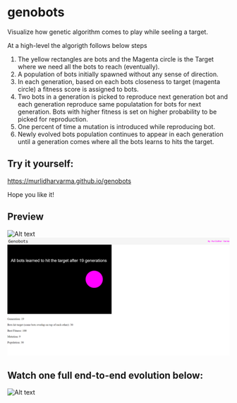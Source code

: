 # genobots
Visualize how genetic algorithm comes to play while seeling a target.

At a high-level the algorigth follows below steps
1. The yellow rectangles are bots and the Magenta circle is the Target where we need all the bots to reach (eventually).
1. A population of bots initially spawned without any sense of direction.
1. In each generation, based on each bots closeness to target (magenta circle) a fitness score is assigned to bots.
1. Two bots in a generation is picked to reproduce next generation bot and each generation reproduce same populatation for bots for next generation. Bots with higher fitness is set on higher probability to be picked for reproduction.
1. One percent of time a mutation is introduced while reproducing bot.
1. Newly evolved bots population continues to appear in each generation until a generation comes where all the bots learns to hits the target.

## Try it yourself: 
https://murlidharvarma.github.io/genobots

Hope you like it!

## Preview
![Alt text](/preview.gif?raw=true "Preview")
![Alt text](/preview2.png?raw=true "Preview")

## Watch one full end-to-end evolution below:

![Alt text](/preview3.gif?raw=true "Preview")

